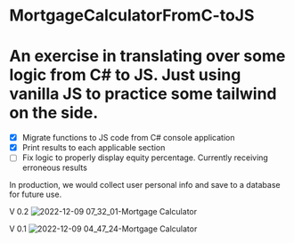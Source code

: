 # MortgageCalculatorFromC-toJS
# An exercise in translating over some logic from C# to JS. Just using vanilla JS to practice some tailwind on the side.

- [X] Migrate functions to JS code from C# console application
- [X] Print results to each applicable section
- [ ] Fix logic to properly display equity percentage. Currently receiving erroneous results

In production, we would collect user personal info and save to a database for future use.

V 0.2
![2022-12-09 07_32_01-Mortgage Calculator](https://user-images.githubusercontent.com/97664519/206581608-8daaefa5-9d1f-45ee-abb5-8bdcd7460f57.png)



V 0.1
![2022-12-09 04_47_24-Mortgage Calculator](https://user-images.githubusercontent.com/97664519/206561875-f3e28b8b-eee9-4841-8b4b-a63b5510eda4.png)

